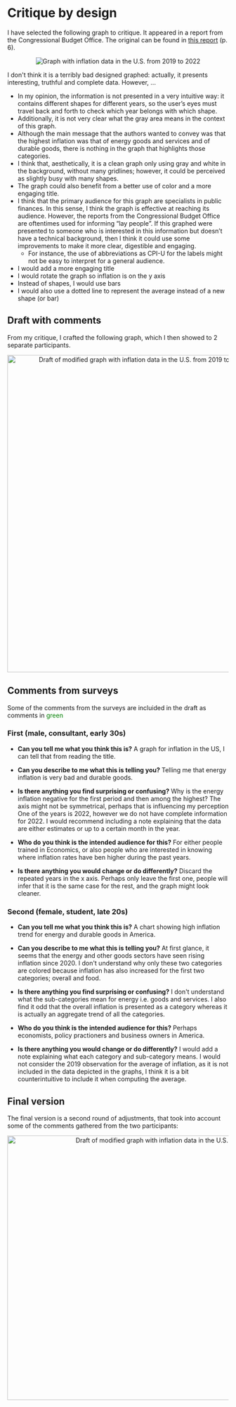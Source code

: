 # Critique by design

I have selected the following graph to critique. It appeared in a report from the Congressional Budget Office.
The original can be found in [this report](https://www.cbo.gov/system/files/2022-09/58426-Inflation.pdf) (p. 6).

<div style="text-align: center;">
<img src="/portfolio/Inflation_graph.jpg" alt="Graph with inflation data in the U.S. from 2019 to 2022">
</div>

I don't think it is a terribly bad designed graphed: actually, it presents interesting, truthful and complete data. However, ...  

- In my opinion, the information is not presented in a very intuitive way: it contains different shapes for different years, so the user’s eyes must travel back and forth to check which year belongs with which shape. 
- Additionally, it is not very clear what the gray area means in the context of this graph. 
- Although the main message that the authors wanted to convey was that the highest inflation was that of energy goods and services and of durable goods, there is nothing in the graph that highlights those categories.
- I think that, aesthetically, it is a clean graph only using gray and white in the background, without many gridlines; however, it could be perceived as slightly busy with many shapes. 
- The graph could also benefit from a better use of color and a more engaging title.
- I think that the primary audience for this graph are specialists in public finances. In this sense, I think the graph is effective at reaching its audience. However, the reports from the Congressional Budget Office are oftentimes used for informing “lay people”. If this graphed were presented to someone who is interested in this information but doesn’t have a technical background, then I think it could use some improvements to make it more clear, digestible and engaging.
     - For instance, the use of abbreviations as CPI-U for the labels might not be easy to interpret for a general audience. 
- I would add a more engaging title
- I would rotate the graph so inflation is on the y axis
- Instead of shapes, I would use bars
- I would also use a dotted line to represent the average instead of a new shape (or bar) 

## Draft with comments
From my critique, I crafted the following graph, which I then showed to 2 separate participants.

<div style="text-align: center;">
<img src="portfolio/Draft_graph.jpg" alt="Draft of modified graph with inflation data in the U.S. from 2019 to 2022" width="600" 
     height="720" class = "center">
</div>

## Comments from surveys
Some of the comments from the surveys are incluided in the draft as comments in <span style="color: green">green</span>

### First (male, consultant, early 30s)
- **Can you tell me what you think this is?**
A graph for inflation in the US, I can tell that from reading the title.

- **Can you describe to me what this is telling you?**
Telling me that energy inflation is very bad and durable goods. 

- **Is there anything you find surprising or confusing?**
Why is the energy inflation negative for the first period and then among the highest? The axis might not be symmetrical, perhaps that is influencing my perception
One of the years is 2022, however we do not have complete information for 2022. I would recommend including a note explaining that the data are either estimates or up to a certain month in the year.

- **Who do you think is the intended audience for this?**
For either people trained in Economics, or also people who are interested in knowing where inflation rates have ben higher during the past years.

- **Is there anything you would change or do differently?**
Discard the repeated years in the x axis. Perhaps only leave the first one, people will infer that it is the same case for the rest, and the graph might look cleaner.


### Second (female, student, late 20s)
- **Can you tell me what you think this is?**
A chart showing high inflation trend for energy and durable goods in America.

- **Can you describe to me what this is telling you?**
At first glance, it seems that the energy and other goods sectors have seen rising inflation since 2020. I don't understand why only these two categories are colored because inflation has also increased for the first two categories; overall and food.

- **Is there anything you find surprising or confusing?**
I don't understand what the sub-categories mean for energy i.e. goods and services. I also find it odd that the overall inflation is presented as a category whereas it is actually an aggregate trend of all the categories. 

- **Who do you think is the intended audience for this?**
Perhaps economists, policy practioners and business owners in America.

- **Is there anything you would change or do differently?**
I would add a note explaining what each category and sub-category means.
I would not consider the 2019 observation for the average of inflation, as it is not included in the data depicted in the graphs, I think it is a bit counterintuitive to include it when computing the average.

## Final version
The final version is a second round of adjustments, that took into account some of the comments gathered from the two participants:

<div style="text-align: center;">
<img src="portfolio/Final_graph_hw3.jpg" alt="Draft of modified graph with inflation data in the U.S. from 2019 to 2022" width="768" 
     height="600">
</div>
